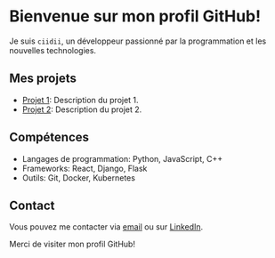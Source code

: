 # Bienvenue sur mon profil GitHub!

Je suis `ciidii`, un développeur passionné par la programmation et les nouvelles technologies.

## Mes projets

- [Projet 1](https://github.com/ciidii/projet-1): Description du projet 1.
- [Projet 2](https://github.com/ciidii/projet-2): Description du projet 2.

## Compétences

- Langages de programmation: Python, JavaScript, C++
- Frameworks: React, Django, Flask
- Outils: Git, Docker, Kubernetes

## Contact

Vous pouvez me contacter via [email](mailto:ciidii@example.com) ou sur [LinkedIn](https://www.linkedin.com/in/ciidii).

Merci de visiter mon profil GitHub!
